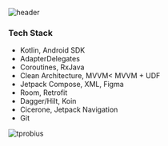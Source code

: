 ![header](https://capsule-render.vercel.app/api?type=Waving&height=300&section=header&text=Hi%20there!&desc=I'm%20Viktoriya.&fontSize=50&color=0:D84BB2,100:FFDD00&fontColor=ffffff)

### Tech Stack
- Kotlin, Android SDK
- AdapterDelegates
- Coroutines, RxJava
- Clean Architecture, MVVM< MVVM + UDF
- Jetpack Compose, XML, Figma
- Room, Retrofit
- Dagger/Hilt, Koin
- Cicerone, Jetpack Navigation
- Git

<p><img src="https://github-readme-stats.vercel.app/api/top-langs/?username=tprobius&&hide_border=false&include_all_commits=false&count_private=false" alt="tprobius" /></p>


<!--
**tprobius/tprobius** is a ✨ _special_ ✨ repository because its `README.md` (this file) appears on your GitHub profile.

Here are some ideas to get you started:

- 🔭 I’m currently working on ...
- 🌱 I’m currently learning ...
- 👯 I’m looking to collaborate on ...
- 🤔 I’m looking for help with ...
- 💬 Ask me about ...
- 📫 How to reach me: ...
- 😄 Pronouns: ...
- ⚡ Fun fact: ...
-->
